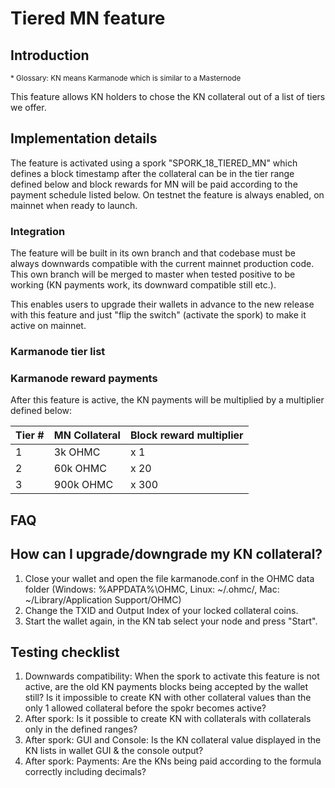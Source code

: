 
Tiered MN feature
=====================


Introduction
---------------------
<sub>* Glossary: KN means Karmanode which is similar to a Masternode</sub>

This feature allows KN holders to chose the KN collateral out of a list of tiers we offer.

Implementation details
---------------------

The feature is activated using a spork "SPORK_18_TIERED_MN" which defines a block timestamp after the collateral can be in the tier range defined below and block rewards for MN will be paid according to the payment schedule listed below. On testnet the feature is always enabled, on mainnet when ready to launch.

### Integration
The feature will be built in its own branch and that codebase must be always downwards compatible with the current mainnet production code. This own branch will be merged to master when tested positive to be working (KN payments work, its downward compatible still etc.).

This enables users to upgrade their wallets in advance to the new release with this feature and just "flip the switch" (activate the spork) to make it active on mainnet. 

### Karmanode tier list

### Karmanode reward payments
After this feature is active, the KN payments will be multiplied by a multiplier defined below:

| Tier # | MN Collateral | Block reward multiplier |
|--------|---------------|-------------------------|
| 1      | 3k OHMC       | x 1                     |
| 2      | 60k OHMC      | x 20                    |
| 3      | 900k OHMC     | x 300                   |

FAQ
---------------------

## How can I upgrade/downgrade my KN collateral?
1. Close your wallet and open the file karmanode.conf in the OHMC data folder (Windows: %APPDATA%\OHMC, Linux: ~/.ohmc/, Mac: ~/Library/Application Support/OHMC)
2. Change the TXID and Output Index of your locked collateral coins.
3. Start the wallet again, in the KN tab select your node and press "Start".


Testing checklist
---------------------
1. Downwards compatibility: When the spork to activate this feature is not active, are the old KN payments blocks being accepted by the wallet still? Is it impossible to create KN with other collateral values than the only 1 allowed collateral before the spokr becomes active?
2. After spork: Is it possible to create KN with collaterals with collaterals only in the defined ranges?
3. After spork: GUI and Console: Is the KN collateral value displayed in the KN lists in wallet GUI & the console output?
4. After spork: Payments: Are the KNs being paid according to the formula correctly including decimals?
